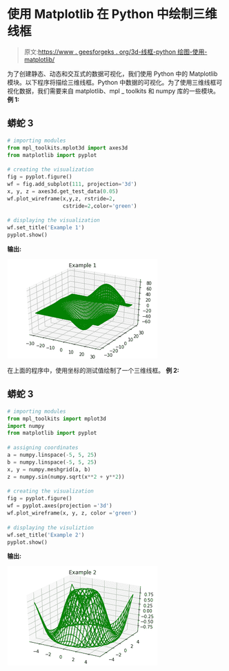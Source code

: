 # 使用 Matplotlib 在 Python 中绘制三维线框

> 原文:[https://www . geesforgeks . org/3d-线框-python 绘图-使用-matplotlib/](https://www.geeksforgeeks.org/3d-wireframe-plotting-in-python-using-matplotlib/)

为了创建静态、动态和交互式的数据可视化，我们使用 Python 中的 Matplotlib 模块。以下程序将描绘三维线框。Python 中数据的可视化。为了使用三维线框可视化数据，我们需要来自 matplotlib、mpl _ toolkits 和 numpy 库的一些模块。
**例 1:**

## 蟒蛇 3

```py
# importing modules
from mpl_toolkits.mplot3d import axes3d
from matplotlib import pyplot

# creating the visualization
fig = pyplot.figure()
wf = fig.add_subplot(111, projection='3d')
x, y, z = axes3d.get_test_data(0.05)
wf.plot_wireframe(x,y,z, rstride=2,
                  cstride=2,color='green')

# displaying the visualization
wf.set_title('Example 1')
pyplot.show()
```

**输出:**

![](img/134a59c146ab0acbcfb426ba07bc04d8.png)

在上面的程序中，使用坐标的测试值绘制了一个三维线框。
**例 2:**

## 蟒蛇 3

```py
# importing modules
from mpl_toolkits import mplot3d
import numpy
from matplotlib import pyplot

# assigning coordinates   
a = numpy.linspace(-5, 5, 25)
b = numpy.linspace(-5, 5, 25)
x, y = numpy.meshgrid(a, b)
z = numpy.sin(numpy.sqrt(x**2 + y**2))

# creating the visualization
fig = pyplot.figure()
wf = pyplot.axes(projection ='3d')
wf.plot_wireframe(x, y, z, color ='green')

# displaying the visuliztion
wf.set_title('Example 2')
pyplot.show()
```

**输出:**

![](img/77033f681a65e759eebbfd1e7224da79.png)